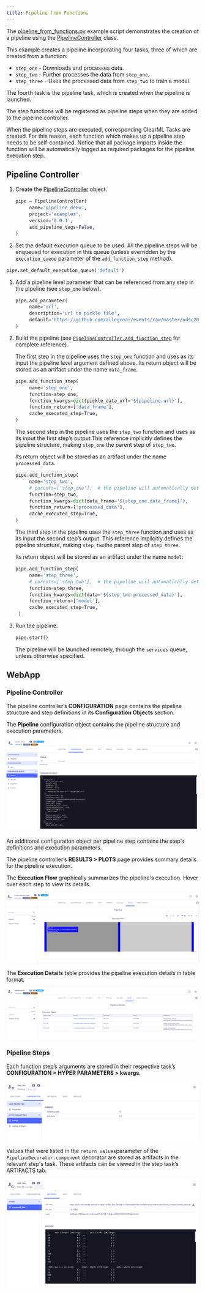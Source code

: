 ```yaml
---
title: Pipeline from Functions
---
```


The [pipeline_from_functions.py](https://github.com/allegroai/clearml/blob/master/examples/pipeline/pipeline_from_functions.py)
example script demonstrates the creation of a pipeline using the [PipelineController](../../references/sdk/automation_controller_pipelinecontroller.md) 
class.

This example creates a pipeline incorporating four tasks, three of which are created from a function:
* `step_one` - Downloads and processes data.
* `step_two` - Further processes the data from `step_one`.
* `step_three` - Uses the processed data from `step_two` to train a model.

The fourth task is the pipeline task, which is created when the pipeline is launched. 

The step functions will be registered as pipeline steps when they are added to the pipeline controller.

When the pipeline steps are executed, corresponding ClearML Tasks are created. For this reason, each function which makes 
up a pipeline step needs to be self-contained. Notice that all package imports inside the function will be automatically 
logged as required packages for the pipeline execution step.



## Pipeline Controller

1. Create the [PipelineController](../../references/sdk/automation_controller_pipelinecontroller.md) object.

   ```python
   pipe = PipelineController(
        name='pipeline demo',
        project='examples',
        version='0.0.1',
        add_pipeline_tags=False,
   )
   ```
    
1. Set the default execution queue to be used. All the pipeline steps will be enqueued for execution in this queue 
   (unless overridden by the `execution_queue` parameter of  the `add_function_step` method).
    
  ```python
  pipe.set_default_execution_queue('default')
  ```
   
1. Add a pipeline level parameter that can be referenced from any step in the pipeline (see `step_one` below).
   ```python
   pipe.add_parameter(
        name='url',
        description='url to pickle file',
        default='https://github.com/allegroai/events/raw/master/odsc20-east/generic/iris_dataset.pkl'
   ) 
   ```
   
1. Build the pipeline (see [`PipelineController.add_function_step`](../../references/sdk/automation_controller_pipelinecontroller.md#add_function_step) 
   for complete reference).
   
   The first step in the pipeline uses the `step_one` function and uses as its input the pipeline level argument defined 
   above. Its return object will be stored as an artifact under the name `data_frame`.

   ```python
   pipe.add_function_step(
        name='step_one',
        function=step_one,
        function_kwargs=dict(pickle_data_url='${pipeline.url}'),
        function_return=['data_frame'],
        cache_executed_step=True,
   ) 
   ```
   
   The second step in the pipeline uses the `step_two` function and uses as its input the first step’s output.This reference 
   implicitly defines the pipeline structure, making `step_one` the parent step of `step_two`. 
   
   Its return object will be stored as an artifact under the name `processed_data`.
 
   ```python
   pipe.add_function_step(
        name='step_two',
        # parents=['step_one'],  # the pipeline will automatically detect the dependencies based on the kwargs inputs
        function=step_two,
        function_kwargs=dict(data_frame='${step_one.data_frame}'),
        function_return=['processed_data'],
        cache_executed_step=True,
   )
   ```
   
   The third step in the pipeline uses the `step_three` function and uses as its input the second step’s output. This 
   reference implicitly defines the pipeline structure, making `step_two`the parent step of `step_three`.
   
   Its return object will be stored as an artifact under the name `model`:
   
   ```python
   pipe.add_function_step(
        name='step_three',
        # parents=['step_two'],  # the pipeline will automatically detect the dependencies based on the kwargs inputs
        function=step_three,
        function_kwargs=dict(data='${step_two.processed_data}'),
        function_return=['model'],
        cache_executed_step=True,
    )
   ```
 
1. Run the pipeline. 
   ```python
   pipe.start()
   ```
   
   The pipeline will be launched remotely, through the `services` queue, unless otherwise specified.  
   
## WebApp
### Pipeline Controller
The pipeline controller’s **CONFIGURATION** page contains the pipeline structure and step definitions in its **Configuration Objects** 
section.

The **Pipeline** configuration object contains the pipeline structure and execution parameters.

![Pipeline configuration](../../img/pipeline_function_config.png)

An additional configuration object per pipeline step contains the step’s definitions and execution parameters.

The pipeline controller’s **RESULTS > PLOTS** page provides summary details for the pipeline execution.

The **Execution Flow** graphically summarizes the pipeline's execution. Hover over each step to view its details.

![Pipeline execution flow plot](../../img/pipeline_decorator_plot_1.png)

The **Execution Details** table provides the pipeline execution details in table format. 

![pipeline execution details plot](../../img/pipeline_function_plot.png)

### Pipeline Steps 
Each function step’s arguments are stored in their respective task’s **CONFIGURATION > HYPER PARAMETERS > kwargs**. 

![Pipeline step configurations](../../img/pipeline_function_step_configuration.png)

Values that were listed in the `return_values`parameter of the `PipelineDecorator.component` decorator are stored as 
artifacts in the relevant step's task. These artifacts can be viewed in the step task’s ARTIFACTS tab. 

![Pipeline step artifacts](../../img/pipeline_decorator_step_artifacts.png)
